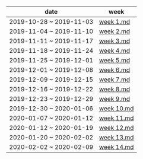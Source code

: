 
| date | week |  
|---|---|  
|2019-10-28 ~ 2019-11-03 | [week 1.md](week1.md)|  
|2019-11-04 ~ 2019-11-10 | [week 2.md](week2.md)|  
|2019-11-11 ~ 2019-11-17 | [week 3.md](week3.md)|  
|2019-11-18 ~ 2019-11-24 | [week 4.md](week4.md)|  
|2019-11-25 ~ 2019-12-01 | [week 5.md](week5.md)|  
|2019-12-01 ~ 2019-12-08 | [week 6.md](week6.md)|  
|2019-12-09 ~ 2019-12-15 | [week 7.md](week7.md)|  
|2019-12-16 ~ 2019-12-22 | [week 8.md](week8.md)|  
|2019-12-23 ~ 2019-12-29 | [week 9.md](week9.md)|  
|2019-12-30 ~ 2020-01-06 | [week 10.md](week10.md)|  
|2020-01-07 ~ 2020-01-12 | [week 11.md](week11.md)|  
|2020-01-12 ~ 2020-01-19 | [week 12.md](week12.md)| 
|2020-01-20 ~ 2020-02-02 | [week 13.md](week13.md)| 
|2020-02-02 ~ 2020-02-09 | [week 14.md](week14.md)| 